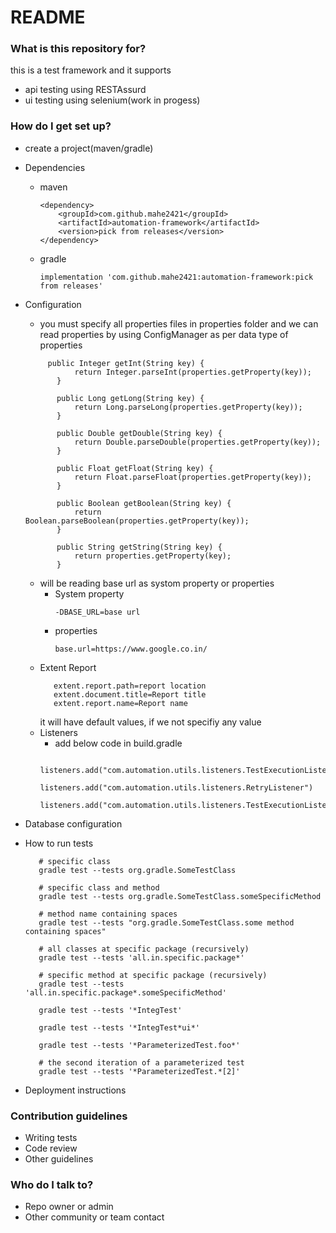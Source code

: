 # README #


### What is this repository for? ###

this is a test framework and it supports 
* api testing using RESTAssurd
* ui testing using selenium(work in progess)


### How do I get set up? ###

* create a project(maven/gradle)
* Dependencies
    * maven
        ```
      <dependency>
            <groupId>com.github.mahe2421</groupId>
            <artifactId>automation-framework</artifactId>
            <version>pick from releases</version>
        </dependency>
   * gradle
     ```
     implementation 'com.github.mahe2421:automation-framework:pick from releases'

* Configuration
    * you must specify all properties files in properties folder and we can read properties by using ConfigManager as per data type of properties 
    ```   
         public Integer getInt(String key) {
               return Integer.parseInt(properties.getProperty(key));
           }
       
           public Long getLong(String key) {
               return Long.parseLong(properties.getProperty(key));
           }
       
           public Double getDouble(String key) {
               return Double.parseDouble(properties.getProperty(key));
           }
       
           public Float getFloat(String key) {
               return Float.parseFloat(properties.getProperty(key));
           }
       
           public Boolean getBoolean(String key) {
               return Boolean.parseBoolean(properties.getProperty(key));
           }
       
           public String getString(String key) {
               return properties.getProperty(key);
           }
  ``` 
  * will be reading base url as systom property or properties
    * System property 
        ```
      -DBASE_URL=base url
      ```
    *   properties
        ```
        base.url=https://www.google.co.in/
        ```
   * Extent Report      
        ```
           extent.report.path=report location
           extent.document.title=Report title
           extent.report.name=Report name
        ```
        it will have default values, if we not specifiy any value
   * Listeners
        * add below code in build.gradle
        ```
            listeners.add("com.automation.utils.listeners.TestExecutionListeners")
            listeners.add("com.automation.utils.listeners.RetryListener")
            listeners.add("com.automation.utils.listeners.TestExecutionListeners")
        ```
       
* Database configuration
* How to run tests
    ```
       # specific class
       gradle test --tests org.gradle.SomeTestClass
       
       # specific class and method
       gradle test --tests org.gradle.SomeTestClass.someSpecificMethod
       
       # method name containing spaces
       gradle test --tests "org.gradle.SomeTestClass.some method containing spaces"
       
       # all classes at specific package (recursively)
       gradle test --tests 'all.in.specific.package*'
       
       # specific method at specific package (recursively)
       gradle test --tests 'all.in.specific.package*.someSpecificMethod'
       
       gradle test --tests '*IntegTest'
       
       gradle test --tests '*IntegTest*ui*'
       
       gradle test --tests '*ParameterizedTest.foo*'
       
       # the second iteration of a parameterized test
       gradle test --tests '*ParameterizedTest.*[2]'
   ```
            
* Deployment instructions

### Contribution guidelines ###

* Writing tests
* Code review
* Other guidelines

### Who do I talk to? ###

* Repo owner or admin
* Other community or team contact